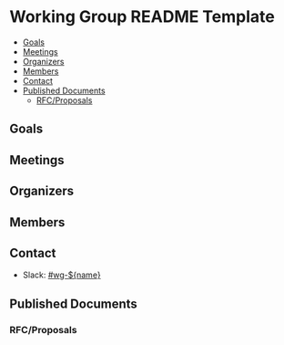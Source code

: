 # Working Group README Template

<!-- vim-markdown-toc GFM -->

* [Goals](#goals)
* [Meetings](#meetings)
* [Organizers](#organizers)
* [Members](#members)
* [Contact](#contact)
* [Published Documents](#published-documents)
    * [RFC/Proposals](#rfcproposals)

<!-- vim-markdown-toc -->

## Goals

<!--
Describe the goal of the working group.
Please ensure that the goals are measurable and deliverable.
-->

## Meetings

<!--
* Regular WG Meeting: [Mondays at 13:00 PT (Pacific Time)] (bi-weekly). [Convert to your timezone](http://www.thetimezoneconverter.com/?t=13:00&tz=PT%20%28Pacific%20Time%29).
* Meeting Zoom: Link your Meeting zoom here
* meeting Notes: Link your meeting notes here (public Google Doc)
-->

## Organizers

<!--
* [Organizer 1](GitHub link of Organizer 1), [Organization](link of organization)
* [Organizer 2](GitHub link of Organizer 2), [Organization](link of organization)
-->

## Members

<!--
* [Member 1](GitHub link of member 1), [Organization](link of organization)
* [Member 2](GitHub link of member 2), [Organization](link of organization)
-->

## Contact

* Slack: [#wg-${name}](https://pingcap.com/tidbslack)

## Published Documents

<!-- Put the published documents of this Working Group here -->

### RFC/Proposals

<!-- Link your Working Group RFC/Proposal here -->
